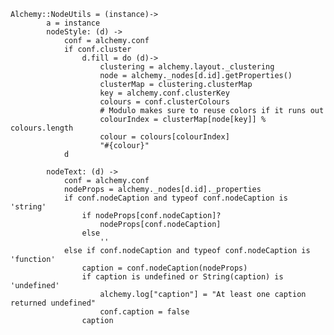     Alchemy::NodeUtils = (instance)->
            a = instance
            nodeStyle: (d) ->
                conf = alchemy.conf          
                if conf.cluster
                    d.fill = do (d)->
                        clustering = alchemy.layout._clustering
                        node = alchemy._nodes[d.id].getProperties()
                        clusterMap = clustering.clusterMap
                        key = alchemy.conf.clusterKey
                        colours = conf.clusterColours
                        # Modulo makes sure to reuse colors if it runs out
                        colourIndex = clusterMap[node[key]] % colours.length
                        colour = colours[colourIndex]
                        "#{colour}"
                d

            nodeText: (d) ->
                conf = alchemy.conf
                nodeProps = alchemy._nodes[d.id]._properties
                if conf.nodeCaption and typeof conf.nodeCaption is 'string'
                    if nodeProps[conf.nodeCaption]?
                        nodeProps[conf.nodeCaption]
                    else
                        ''
                else if conf.nodeCaption and typeof conf.nodeCaption is 'function'
                    caption = conf.nodeCaption(nodeProps)
                    if caption is undefined or String(caption) is 'undefined'
                        alchemy.log["caption"] = "At least one caption returned undefined"
                        conf.caption = false
                    caption
